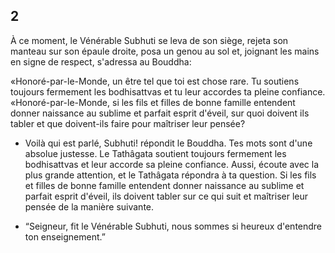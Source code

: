 ## 2
À ce moment, le Vénérable Subhuti se leva de son siège, rejeta son manteau sur son épaule droite, posa un genou au sol et, joignant les mains en signe de respect, s'adressa au Bouddha:

«Honoré-par-le-Monde, un être tel que toi est chose rare. Tu soutiens toujours fermement les bodhisattvas et tu leur accordes ta pleine confiance.
«Honoré-par-le-Monde, si les fils et filles de bonne famille entendent donner naissance au sublime et parfait esprit d'éveil, sur quoi doivent ils tabler et que doivent-ils faire pour maîtriser leur pensée?

- Voilà qui est parlé, Subhuti! répondit le Bouddha. Tes mots sont d'une absolue justesse. Le Tathâgata soutient toujours fermement les bodhisattvas et leur accorde sa pleine confiance. Aussi, écoute avec la plus grande attention, et le Tathâgata répondra à ta question. Si les fils et filles de bonne famille entendent donner naissance au sublime et parfait esprit d'éveil, ils doivent tabler sur ce qui suit et maîtriser leur pensée de la manière suivante.

- “Seigneur, fit le Vénérable Subhuti, nous sommes si heureux d'entendre ton enseignement.”